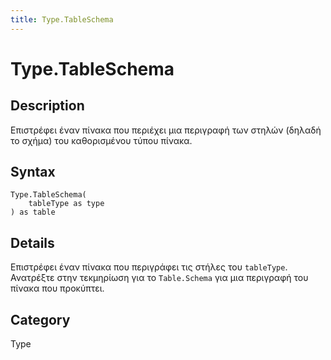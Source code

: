 ```yaml
---
title: Type.TableSchema
---
```


# Type.TableSchema


## Description

Επιστρέφει έναν πίνακα που περιέχει μια περιγραφή των στηλών (δηλαδή το σχήμα) του καθορισμένου τύπου πίνακα.


## Syntax

```powerquery
Type.TableSchema(
    tableType as type
) as table
```


## Details

Επιστρέφει έναν πίνακα που περιγράφει τις στήλες του <code>tableType</code>.<br />Ανατρέξτε στην τεκμηρίωση για το <code>Table.Schema</code> για μια περιγραφή του πίνακα που προκύπτει.<br />



## Category
Type
